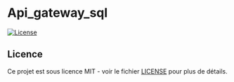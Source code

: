 # Api_gateway_sql

[![License](https://img.shields.io/badge/license-MIT-blue.svg)](https://opensource.org/licenses/MIT)

## Licence

Ce projet est sous licence MIT - voir le fichier [LICENSE](LICENSE) pour plus de détails.